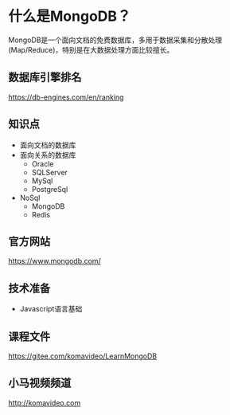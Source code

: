 什么是MongoDB？
==============

MongoDB是一个面向文档的免费数据库，多用于数据采集和分散处理(Map/Reduce)，特别是在大数据处理方面比较擅长。

## 数据库引擎排名

https://db-engines.com/en/ranking

## 知识点

* 面向文档的数据库
* 面向关系的数据库
  + Oracle
  + SQLServer
  + MySql
  + PostgreSql
* NoSql
  + MongoDB
  + Redis

## 官方网站

https://www.mongodb.com/

## 技术准备

* Javascript语言基础

## 课程文件

https://gitee.com/komavideo/LearnMongoDB

## 小马视频频道

http://komavideo.com
